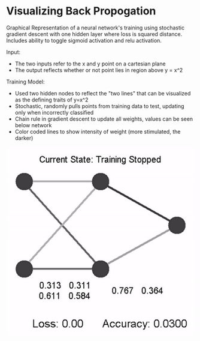 # Visualizing Back Propogation

Graphical Representation of a neural network's training using stochastic gradient descent with one hidden layer where loss is squared distance. Includes ability to toggle sigmoid activation and relu activation.

Input:
- The two inputs refer to the x and y point on a cartesian plane
- The output reflects whether or not point lies in region above y = x^2

Training Model:
- Used two hidden nodes to reflect the "two lines" that can be visualized as the defining traits of y=x^2
- Stochastic, randomly pulls points from training data to test, updating only when incorrectly classified
- Chain rule in gradient descent to update all weights, values can be seen below network
- Color coded lines to show intensity of weight (more stimulated, the darker)

![](Images%20and%20GIFS/Demonstration.gif)

